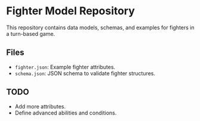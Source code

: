 # Fighter Model Repository
This repository contains data models, schemas, and examples for fighters in a turn-based game.

## Files
- `fighter.json`: Example fighter attributes.
- `schema.json`: JSON schema to validate fighter structures.

## TODO
- Add more attributes.
- Define advanced abilities and conditions.